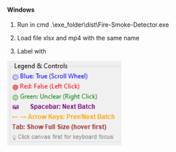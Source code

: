 #### Windows ####
1. Run in cmd 
.\exe_folder\dist\Fire-Smoke-Detector.exe

2. Load file xlsx and mp4 with the same name
3. Label with 

![alt text](image.png)
